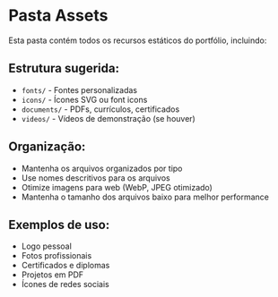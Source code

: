# Pasta Assets

Esta pasta contém todos os recursos estáticos do portfólio, incluindo:

## Estrutura sugerida:
- `fonts/` - Fontes personalizadas
- `icons/` - Ícones SVG ou font icons
- `documents/` - PDFs, currículos, certificados
- `videos/` - Vídeos de demonstração (se houver)

## Organização:
- Mantenha os arquivos organizados por tipo
- Use nomes descritivos para os arquivos
- Otimize imagens para web (WebP, JPEG otimizado)
- Mantenha o tamanho dos arquivos baixo para melhor performance

## Exemplos de uso:
- Logo pessoal
- Fotos profissionais
- Certificados e diplomas
- Projetos em PDF
- Ícones de redes sociais
